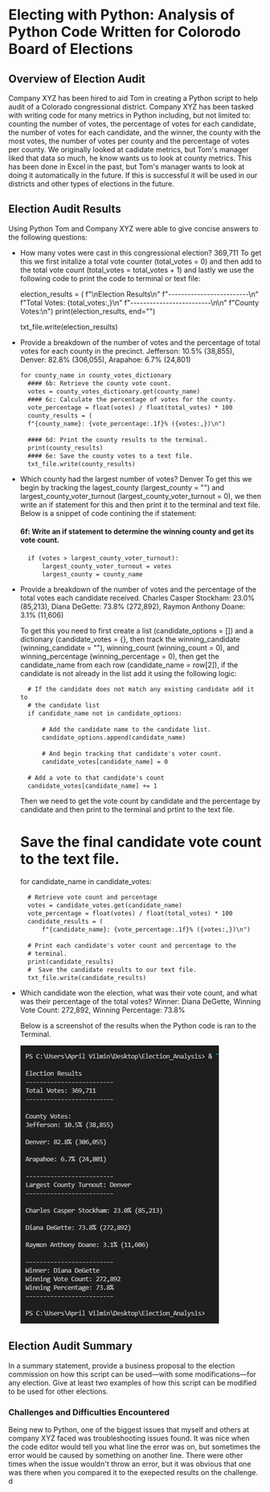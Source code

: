 # Electing with Python: Analysis of Python Code Written for Colorodo Board of Elections


## Overview of Election Audit
Company XYZ has been hired to aid Tom in creating a Python script to help audit of a Colorado congressional district. Company XYZ has been tasked with writing code for many metrics in Python including, but not limited to: counting the number of votes, the percentage of votes for each candidate, the number of votes for each candidate, and the winner, the county with the most votes, the number of votes per county and the percentage of votes per county. We originally looked at cadidate metrics, but Tom's manager liked that data so much, he know wants us to look at county metrics. This has been done in Excel in the past, but Tom's manager wants to look at doing it automatically in the future. If this is successful it will be used in our districts and other types of elections in the future.


## Election Audit Results

Using Python Tom and Company XYZ were able to give concise answers to the following questions:
- How many votes were cast in this congressional election? 369,711
 To get this we first initalize a total vote counter (total_votes = 0) and then add to the total vote count (total_votes = total_votes + 1) and lastly we use the following code  to print the code to terminal or text file:
 

   election_results = (
        f"\nElection Results\n"
        f"-------------------------\n"
        f"Total Votes: {total_votes:,}\n"
        f"-------------------------\n\n"
        f"County Votes:\n")
   print(election_results, end="")

   txt_file.write(election_results)


- Provide a breakdown of the number of votes and the percentage of total votes for each county in the precinct.
 Jefferson: 10.5% (38,855), Denver: 82.8% (306,055), Arapahoe: 6.7% (24,801)
 
 
      for county_name in county_votes_dictionary
        #### 6b: Retrieve the county vote count.
        votes = county_votes_dictionary.get(county_name)
        #### 6c: Calculate the percentage of votes for the county.
        vote_percentage = float(votes) / float(total_votes) * 100
        county_results = (
        f"{county_name}: {vote_percentage:.1f}% ({votes:,})\n")
        
        #### 6d: Print the county results to the terminal.
        print(county_results)
        #### 6e: Save the county votes to a text file.
        txt_file.write(county_results)
        
- Which county had the largest number of votes? Denver
  To get this we begin by tracking the lagest_county (largest_county = "") and largest_county_voter_turnout (largest_county_voter_turnout = 0), we then write an if statement for this and then print it to the terminal and text file. Below is a snippet of code contining the if statement:
  
  #### 6f: Write an if statement to determine the winning county and get its vote count.
        if (votes > largest_county_voter_turnout):
            largest_county_voter_turnout = votes
            largest_county = county_name

- Provide a breakdown of the number of votes and the percentage of the total votes each candidate received.
  Charles Casper Stockham: 23.0% (85,213), Diana DeGette: 73.8% (272,892), Raymon Anthony Doane: 3.1% (11,606)
  
  To get this you need to first create a list (candidate_options = []) and a dictionary (candidate_votes = {}, then track the winning_candidate (winning_candidate = ""), winning_count (winning_count = 0), and winning_percentage (winning_percentage = 0), then get the candidate_name from each row (candidate_name = row[2]), if the candidate is not already in the list add it using the following logic:

        # If the candidate does not match any existing candidate add it to
        # the candidate list
        if candidate_name not in candidate_options:

            # Add the candidate name to the candidate list.
            candidate_options.append(candidate_name)

            # And begin tracking that candidate's voter count.
            candidate_votes[candidate_name] = 0

        # Add a vote to that candidate's count
        candidate_votes[candidate_name] += 1
        
   Then we need to get the vote count by candidate and the percentage by candidate and then print to the terminal and prtint to the text file.
   
   # Save the final candidate vote count to the text file.
    for candidate_name in candidate_votes:

        # Retrieve vote count and percentage
        votes = candidate_votes.get(candidate_name)
        vote_percentage = float(votes) / float(total_votes) * 100
        candidate_results = (
            f"{candidate_name}: {vote_percentage:.1f}% ({votes:,})\n")

        # Print each candidate's voter count and percentage to the
        # terminal.
        print(candidate_results)
        #  Save the candidate results to our text file.
        txt_file.write(candidate_results)
        
- Which candidate won the election, what was their vote count, and what was their percentage of the total votes?
  Winner: Diana DeGette, Winning Vote Count: 272,892, Winning Percentage: 73.8%
  
  Below is a screenshot of the results when the Python code is ran to the Terminal.
  
  
  
  ![Module 3 Results Screenshot](https://github.com/AprilVilmin/Election_Analysis/blob/main/Module%203%20Results%20Screenshot.png)


## Election Audit Summary

In a summary statement, provide a business proposal to the election commission on how this script can be used—with some modifications—for any election. Give at least two examples of how this script can be modified to be used for other elections.




### Challenges and Difficulties Encountered
Being new to Python, one of the biggest issues that myself and others at company XYZ faced was troubleshooting issues found. It was nice when the code editor would tell you what line the error was on, but sometimes the error would be caused by something on another line. There were other times when the issue wouldn't throw an error, but it was obvious that one was there when you compared it to the exepected results on the challenge.
d

